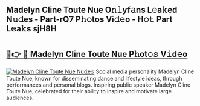 ## Madelyn Cline Toute Nue O𝚗𝚕yf𝚊ns L𝚎a𝚔ed N𝚞𝚍es - Part-rQ7 P𝚑𝚘tos Vi𝚍𝚎o - H𝚘𝚝 Part L𝚎a𝚔s sjH8H

# <h2><a href="http://kf1gmf2.oniu.top/?m=Madelyn+Cline+Toute+Nue">🔗👉 🔴 Madelyn Cline Toute Nue P𝚑ot𝚘𝚜 V𝚒d𝚎o</a></h2>

[![Madelyn Cline Toute Nue Nu𝚍e𝚜](https://i.imgur.com/0qMVB7G.gif)](http://kf1gmf2.oniu.top/?m=Madelyn+Cline+Toute+Nue)
Social media personality Madelyn Cline Toute Nue, known for disseminating dance and lifestyle ideas, through performances and personal blogs. Inspiring public speaker Madelyn Cline Toute Nue, celebrated for their ability to inspire and motivate large audiences.  
